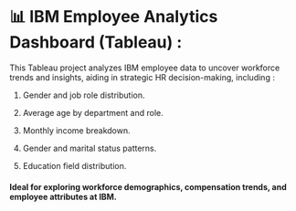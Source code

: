 # 📊 IBM Employee Analytics Dashboard (Tableau) :

This Tableau project analyzes IBM employee data to uncover workforce trends and insights, aiding in strategic HR decision-making, including :

1.  Gender and job role distribution.

2.  Average age by department and role.

3.  Monthly income breakdown.

4.  Gender and marital status patterns.

5.  Education field distribution.

#### Ideal for exploring workforce demographics, compensation trends, and employee attributes at IBM.
